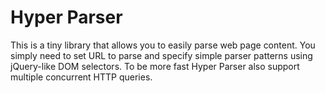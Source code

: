 # Hyper Parser

This is a tiny library that allows you to easily parse web page content. 
You simply need to set URL to parse and specify simple parser patterns using jQuery-like DOM selectors.
To be more fast Hyper Parser also support multiple concurrent HTTP queries.